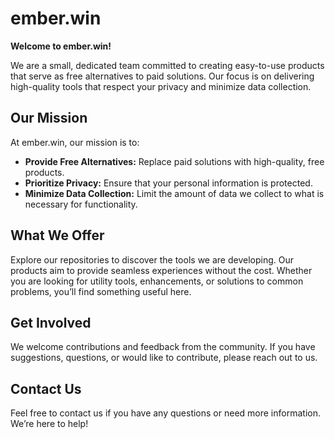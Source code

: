 # ember.win

**Welcome to ember.win!**

We are a small, dedicated team committed to creating easy-to-use products that serve as free alternatives to paid solutions. Our focus is on delivering high-quality tools that respect your privacy and minimize data collection.

## Our Mission

At ember.win, our mission is to:
- **Provide Free Alternatives:** Replace paid solutions with high-quality, free products.
- **Prioritize Privacy:** Ensure that your personal information is protected.
- **Minimize Data Collection:** Limit the amount of data we collect to what is necessary for functionality.

## What We Offer

Explore our repositories to discover the tools we are developing. Our products aim to provide seamless experiences without the cost. Whether you are looking for utility tools, enhancements, or solutions to common problems, you’ll find something useful here.

## Get Involved

We welcome contributions and feedback from the community. If you have suggestions, questions, or would like to contribute, please reach out to us. 

## Contact Us

Feel free to contact us if you have any questions or need more information. We’re here to help!
